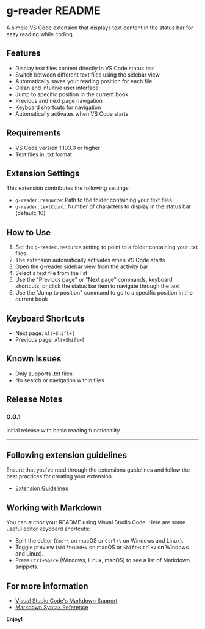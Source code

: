 # g-reader README

A simple VS Code extension that displays text content in the status bar for easy reading while coding.

## Features

- Display text files content directly in VS Code status bar
- Switch between different text files using the sidebar view
- Automatically saves your reading position for each file
- Clean and intuitive user interface
- Jump to specific position in the current book
- Previous and next page navigation
- Keyboard shortcuts for navigation
- Automatically activates when VS Code starts

## Requirements

- VS Code version 1.103.0 or higher
- Text files in .txt format

## Extension Settings

This extension contributes the following settings:

- `g-reader.resource`: Path to the folder containing your text files
- `g-reader.textCount`: Number of characters to display in the status bar (default: 10)

## How to Use

1. Set the `g-reader.resource` setting to point to a folder containing your .txt files
2. The extension automatically activates when VS Code starts
3. Open the g-reader sidebar view from the activity bar
4. Select a text file from the list
5. Use the "Previous page" or "Next page" commands, keyboard shortcuts, or click the status bar item to navigate through the text
6. Use the "Jump to position" command to go to a specific position in the current book

## Keyboard Shortcuts

- Next page: `Alt+Shift+]`
- Previous page: `Alt+Shift+[`

## Known Issues

- Only supports .txt files
- No search or navigation within files

## Release Notes

### 0.0.1

Initial release with basic reading functionality

---

## Following extension guidelines

Ensure that you've read through the extensions guidelines and follow the best practices for creating your extension.

- [Extension Guidelines](https://code.visualstudio.com/api/references/extension-guidelines)

## Working with Markdown

You can author your README using Visual Studio Code. Here are some useful editor keyboard shortcuts:

- Split the editor (`Cmd+\` on macOS or `Ctrl+\` on Windows and Linux).
- Toggle preview (`Shift+Cmd+V` on macOS or `Shift+Ctrl+V` on Windows and Linux).
- Press `Ctrl+Space` (Windows, Linux, macOS) to see a list of Markdown snippets.

## For more information

- [Visual Studio Code's Markdown Support](http://code.visualstudio.com/docs/languages/markdown)
- [Markdown Syntax Reference](https://help.github.com/articles/markdown-basics/)

**Enjoy!**
